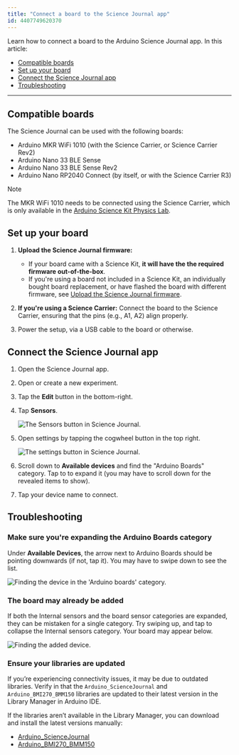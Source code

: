 ```yaml
---
title: "Connect a board to the Science Journal app"
id: 4407749620370
---
```


Learn how to connect a board to the Arduino Science Journal app. In this article:

- [Compatible boards](#compatible-boards)
- [Set up your board](#set-up-your-board)
- [Connect the Science Journal app](#connect-the-science-journal-app)
- [Troubleshooting](#troubleshooting)

---

<a id="compatible-boards"></a>

## Compatible boards

The Science Journal can be used with the following boards:

- Arduino MKR WiFi 1010 (with the Science Carrier, or Science Carrier Rev2)
- Arduino Nano 33 BLE Sense
- Arduino Nano 33 BLE Sense Rev2
- Arduino Nano RP2040 Connect (by itself, or with the Science Carrier R3)

> [!NOTE]
> The MKR WiFi 1010 needs to be connected using the Science Carrier, which is only available in the [Arduino Science Kit Physics Lab](https://store.arduino.cc/products/arduino-science-kit-physics-lab).

<a id="set-up-your-board"></a>

## Set up your board

1. **Upload the Science Journal firmware:**

   - If your board came with a Science Kit, **it will have the the required firmware out-of-the-box**.
   - If you're using a board not included in a Science Kit, an individually bought board replacement, or have flashed the board with different firmware, see [Upload the Science Journal firmware](https://support.arduino.cc/hc/en-us/articles/4408029337746-Upload-the-Science-Journal-firmware).

2. **If you're using a Science Carrier:** Connect the board to the Science Carrier, ensuring that the pins (e.g., A1, A2) align properly.

3. Power the setup, via a USB cable to the board or otherwise.

<a id="connect-the-science-journal-app"></a>

## Connect the Science Journal app

1. Open the Science Journal app.

2. Open or create a new experiment.

3. Tap the **Edit** button in the bottom-right.

4. Tap **Sensors**.

   ![The Sensors button in Science Journal.](img/sj-v2-button-sensors.png)

5. Open settings by tapping the cogwheel button in the top right.

   ![The settings button in Science Journal.](img/sj-v2-button-cogwheel.png)

6. Scroll down to **Available devices** and find the "Arduino Boards" category. Tap to to expand it (you may have to scroll down for the revealed items to show).

7. Tap your device name to connect.

<a id="troubleshooting"></a>

## Troubleshooting

### Make sure you're expanding the Arduino Boards category

Under **Available Devices**, the arrow next to Arduino Boards should be pointing downwards (if not, tap it). You may have to swipe down to see the list.

![Finding the device in the 'Arduino boards' category.](img/SJ-v2-missing-board-expand.gif)

### The board may already be added

If both the Internal sensors and the board sensor categories are expanded, they can be mistaken for a single category. Try swiping up, and tap to collapse the Internal sensors category. Your board may appear below.

![Finding the added device.](img/SJ-v2-missing-board-middle.gif)

### Ensure your libraries are updated

If you’re experiencing connectivity issues, it may be due to outdated libraries. Verify in that the `Arduino_ScienceJournal` and `Arduino_BMI270_BMM150` libraries are updated to their latest version in the Library Manager in Arduino IDE.

If the libraries aren’t available in the Library Manager, you can download and install the latest versions manually:

- [Arduino_ScienceJournal](https://github.com/arduino-libraries/Arduino_ScienceJournal/releases/tag/1.3.0)
- [Arduino_BMI270_BMM150](https://github.com/arduino-libraries/Arduino_BMI270_BMM150/releases/tag/1.2.1)
